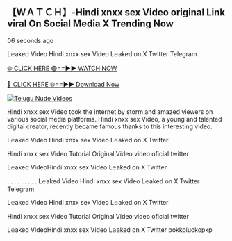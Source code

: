 ## 【﻿WＡＴＣＨ】-Hindi xnxx sex Video original Link viral On Social Media X Trending Now


06 seconds ago

L𝚎aked Video Hindi xnxx sex Video L𝚎aked on X Twitter Telegram

[🌐 CLICK HERE 🟢==►► WATCH NOW](https://azvirallink.blogspot.com/2025/01/viral-video-new-year-2025.html)

[🔴 CLICK HERE 🌐==►► Download Now](https://azvirallink.blogspot.com/2025/01/viral-video-new-year-2025.html)

[![Telugu Nude Videos](https://i.imgur.com/6ooyjBv.gif)](https://azvirallink.blogspot.com/2025/01/viral-video-new-year-2025.html)

Hindi xnxx sex Video took the internet by storm and amazed viewers on various social media platforms. Hindi xnxx sex Video, a young and talented digital creator, recently became famous thanks to this interesting video.

L𝚎aked Video Hindi xnxx sex Video L𝚎aked on X Twitter

Hindi xnxx sex Video Tutorial Original Video video oficial twitter

L𝚎aked VideoHindi xnxx sex Video L𝚎aked on X Twitter

. . . . . . . . . L𝚎aked Video Hindi xnxx sex Video L𝚎aked on X Twitter Telegram

L𝚎aked Video Hindi xnxx sex Video L𝚎aked on X Twitter

Hindi xnxx sex Video Tutorial Original Video video oficial twitter

L𝚎aked VideoHindi xnxx sex Video L𝚎aked on X Twitter
pokkoiuokopkp